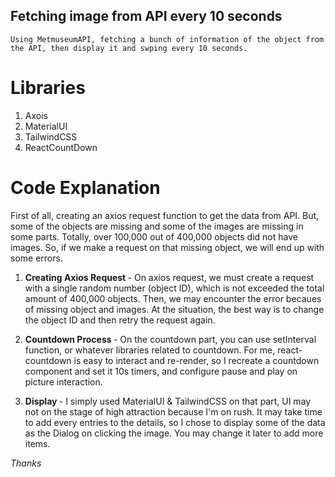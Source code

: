 ## Fetching image from API every 10 seconds
    Using MetmuseumAPI, fetching a bunch of information of the object from the API, then display it and swping every 10 seconds.

# Libraries
  1. Axois
  2. MaterialUI
  3. TailwindCSS
  4. ReactCountDown
  
 # Code Explanation
  First of all, creating an axios request function to get the data from API. But, some of the objects are missing and some of the images are missing in some parts. Totally, over 100,000 out of 400,000 objects did not have images.
  So, if we make a request on that missing object, we will end up with some errors.
  
  1. <b> Creating Axios Request </b> -
      On axios request, we must create a request with a single random number (object ID), which is not exceeded the total amount of 400,000 objects. Then, we may encounter the error becaues of missing object and images. At the situation, the best way is to change the object ID and then retry the request again.
      
  3. <b> Countdown Process </b> -
  On the countdown part, you can use setInterval function, or whatever libraries related to countdown. For me, react-countdown is easy to interact and re-render, so I recreate a countdown component and set it 10s timers, and configure pause and play on picture interaction.
   
  4. <b> Display </b> - I simply used MaterialUI & TailwindCSS on that part, UI may not on the stage of high attraction because I'm on rush. It may take time to add every entries to  the details, so I chose to display some of the data as the Dialog on clicking the image. You may change it later to add more items.
  
  <i> Thanks
